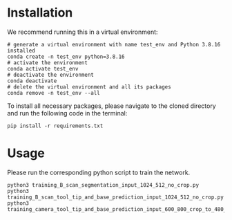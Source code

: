 # Installation
We recommend running this in a virtual environment:
```
# generate a virtual environment with name test_env and Python 3.8.16 installed
conda create -n test_env python=3.8.16
# activate the environment
conda activate test_env
# deactivate the environment
conda deactivate
# delete the virtual environment and all its packages
conda remove -n test_env --all
```
To install all necessary packages, please navigate to the cloned directory and run the following code in the terminal:
```
pip install -r requirements.txt
```

# Usage
Please run the corresponding python script to train the network.
```
python3 training_B_scan_segmentation_input_1024_512_no_crop.py
python3 training_B_scan_tool_tip_and_base_prediction_input_1024_512_no_crop.py
python3 training_camera_tool_tip_and_base_prediction_input_600_800_crop_to_480_640.py
```
